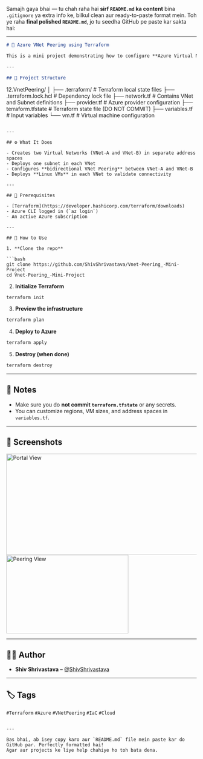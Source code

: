 Samajh gaya bhai — tu chah raha hai **sirf `README.md` ka content** bina `.gitignore` ya extra info ke, bilkul clean aur ready-to-paste format mein. Toh ye raha **final polished `README.md`**, jo tu seedha GitHub pe paste kar sakta hai:

---

```markdown
# 🔗 Azure VNet Peering using Terraform

This is a mini project demonstrating how to configure **Azure Virtual Network (VNet) Peering** using **Terraform**. It includes provisioning two VNets, establishing peering between them, and deploying virtual machines in each VNet for testing connectivity.

---

## 📁 Project Structure

```

12.VnetPeering/
│
├── .terraform/              # Terraform local state files
├── .terraform.lock.hcl      # Dependency lock file
├── network.tf               # Contains VNet and Subnet definitions
├── provider.tf              # Azure provider configuration
├── terraform.tfstate        # Terraform state file (DO NOT COMMIT)
├── variables.tf             # Input variables
└── vm.tf                    # Virtual machine configuration

````

---

## ⚙️ What It Does

- Creates two Virtual Networks (VNet-A and VNet-B) in separate address spaces  
- Deploys one subnet in each VNet  
- Configures **bidirectional VNet Peering** between VNet-A and VNet-B  
- Deploys **Linux VMs** in each VNet to validate connectivity  

---

## 🧱 Prerequisites

- [Terraform](https://developer.hashicorp.com/terraform/downloads)  
- Azure CLI logged in (`az login`)  
- An active Azure subscription  

---

## 🚀 How to Use

1. **Clone the repo**

```bash
git clone https://github.com/ShivShrivastava/Vnet-Peering_-Mini-Project
cd Vnet-Peering_-Mini-Project
````

2. **Initialize Terraform**

```bash
terraform init
```

3. **Preview the infrastructure**

```bash
terraform plan
```

4. **Deploy to Azure**

```bash
terraform apply
```

5. **Destroy (when done)**

```bash
terraform destroy
```

---

## 📝 Notes

* Make sure you do **not commit `terraform.tfstate`** or any secrets.
* You can customize regions, VM sizes, and address spaces in `variables.tf`.

---

## 📸 Screenshots

<img width="802" height="267" alt="Portal View" src="https://github.com/user-attachments/assets/9c98892b-00ff-4821-b95a-3c7b83bf9a4a" />

<br/>

<img width="323" height="207" alt="Peering View" src="https://github.com/user-attachments/assets/7716c9c5-5a0d-4726-a0c1-01d5e09c7fc4" />

---

## 👨‍💻 Author

* **Shiv Shrivastava** – [@ShivShrivastava](https://github.com/ShivShrivastava)

---

## 🏷️ Tags

`#Terraform` `#Azure` `#VNetPeering` `#IaC` `#Cloud`

```

---

Bas bhai, ab isey copy karo aur `README.md` file mein paste kar do GitHub par. Perfectly formatted hai!  
Agar aur projects ke liye help chahiye ho toh bata dena.
```
